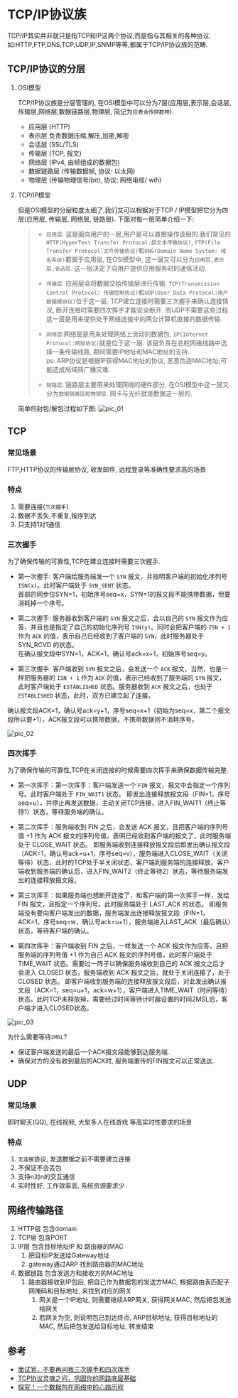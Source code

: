 # TCP/IP协议族
TCP/IP其实并非就只是指TCP和IP这两个协议,而是指与其相关的各种协议.如:HTTP,FTP,DNS,TCP,UDP,IP,SNMP等等,都属于TCP/IP协议族的范畴.

## TCP/IP协议的分层
1. OSI模型

    TCP/IP协议族是分层管理的, 在OSI模型中可以分为7层(应用层,表示层,会话层,传输层,网络层,数据链路层,物理层, 简记为`应表会传网数物`).
    - 应用层    (HTTP)
    - 表示层    负责数据压缩,解压,加密,解密
    - 会话层    (SSL/TLS)
    - 传输层    (TCP, 报文)
    - 网络层    (IPv4, 由帧组成的数据包)  
    - 数据链路层 (传输数据帧, 协议: 以太网)
    - 物理层    (传输物理信号/bit), 协议: 网络电缆/ wifi)
2. TCP/IP模型

    但是OSI模型的分层粒度太细了,我们又可以根据对于TCP / IP模型把它分为四层(应用层, 传输层, 网络层, 链路层). 下面对每一层简单介绍一下:
    >- `应用层`: 这是面向用户的一层,用户是可以直接操作该层的.我们常见的`HTTP(HyperText Transfer Protocol:超文本传输协议)`, `FTP(File Transfer Protocol:文件传输协议)`和`DNS(Domain Name System: 域名系统)`都属于应用层, 在OSI模型中, 这一层又可以分为`应用层,表示层,会话层`. 这一层决定了向用户提供应用服务时的通信活动.
    >
    >- `传输层`: 应用层会将数据交给传输层进行传输. `TCP(Transmission Control Protocol: 传输控制协议)`和`UDP(User Data Protocol:用户数据报协议)`位于这一层. TCP建立连接时需要三次握手来确认连接情况, 断开连接时需要四次挥手才能安全断开. 而UDP不需要这些过程.这一层是用来提供处于网络连接中的两台计算机直接的数据传输.
    >
    >- `网络层`:网络层是用来处理网络上流动的数据包, `IP(Internet Protocol:网际协议)`就是位于这一层. 该层负责在总舵网络线路中选择一条传输线路, 期间需要IP地址和MAC地址的支持.  
    ps: ARP协议是根据IP获得MAC地址的协议, 恶意伪造MAC地址,可能造成局域网广播灾难.
    >
    >- `链路层`: 链路层主要用来处理网络的硬件部分, 在OSI模型中这一层又分为`数据链路层和物理层`. 网卡与光纤就是数据这一层的.

    简单的封包/解包过程如下图:
    ![pic_01](../../pic/tcp_ip_01.png)



## TCP

### 常见场景
FTP,HTTP协议的传输层协议, 收发邮件, 远程登录等准确性要求高的场景

### 特点

1. 需要连接(`三次握手`)
2. 数据不丢失,不重复,按序到达
3. 只支持1对1通信

### 三次握手
为了确保传输的可靠性,TCP在建立连接时需要三次握手.
- 第一次握手: 客户端给服务端发一个 `SYN` 报文，并指明客户端的初始化序列号 `ISN(x)`。此时客户端处于 `SYN_SENT` 状态。  
首部的同步位SYN=1，初始序号seq=x，SYN=1的报文段不能携带数据，但要消耗掉一个序号。
- 第二次握手: 服务器收到客户端的 `SYN` 报文之后，会以自己的 `SYN` 报文作为应答，并且也是指定了自己的初始化序列号 `ISN(y)`。同时会把客户端的 `ISN + 1` 作为 `ACK` 的值，表示自己已经收到了客户端的 `SYN`，此时服务器处于 SYN_RCVD 的状态。  
在确认报文段中SYN=1，ACK=1，确认号ack=x+1，初始序号seq=y。

- 第三次握手: 客户端收到 `SYN` 报文之后，会发送一个 `ACK` 报文，当然，也是一样把服务器的 `ISN + 1` 作为 `ACK` 的值，表示已经收到了服务端的 `SYN` 报文，此时客户端处于 `ESTABLISHED` 状态。服务器收到 `ACK` 报文之后，也处于 `ESTABLISHED` 状态，此时，双方已建立起了连接。

确认报文段ACK=1，确认号ack=y+1，序号seq=x+1（初始为seq=x，第二个报文段所以要+1），ACK报文段可以携带数据，不携带数据则不消耗序号。

![pic_02](../../pic/tcp_ip_02.jpg)

### 四次挥手
为了确保传输的可靠性,TCP在关闭连接的时候需要四次挥手来确保数据传输完整.
- 第一次挥手：第一次挥手：客户端发送一个 `FIN` 报文，报文中会指定一个序列号。此时客户端处于 `FIN_WAIT1` 状态。
即发出连接释放报文段（FIN=1，序号seq=u），并停止再发送数据，主动关闭TCP连接，进入FIN_WAIT1（终止等待1）状态，等待服务端的确认。
- 第二次挥手：服务端收到 FIN 之后，会发送 ACK 报文，且把客户端的序列号值 +1 作为 ACK 报文的序列号值，表明已经收到客户端的报文了，此时服务端处于 CLOSE_WAIT 状态。
即服务端收到连接释放报文段后即发出确认报文段（ACK=1，确认号ack=u+1，序号seq=v），服务端进入CLOSE_WAIT（关闭等待）状态，此时的TCP处于半关闭状态，客户端到服务端的连接释放。客户端收到服务端的确认后，进入FIN_WAIT2（终止等待2）状态，等待服务端发出的连接释放报文段。

- 第三次挥手：如果服务端也想断开连接了，和客户端的第一次挥手一样，发给 FIN 报文，且指定一个序列号。此时服务端处于 LAST_ACK 的状态。
即服务端没有要向客户端发出的数据，服务端发出连接释放报文段（FIN=1，ACK=1，序号seq=w，确认号ack=u+1），服务端进入LAST_ACK（最后确认）状态，等待客户端的确认。

- 第四次挥手：客户端收到 FIN 之后，一样发送一个 ACK 报文作为应答，且把服务端的序列号值 +1 作为自己 ACK 报文的序列号值，此时客户端处于 TIME_WAIT 状态。需要过一阵子以确保服务端收到自己的 ACK 报文之后才会进入 CLOSED 状态，服务端收到 ACK 报文之后，就处于关闭连接了，处于 CLOSED 状态。
即客户端收到服务端的连接释放报文段后，对此发出确认报文段（ACK=1，seq=u+1，ack=w+1），客户端进入TIME_WAIT（时间等待）状态。此时TCP未释放掉，需要经过时间等待计时器设置的时间2MSL后，客户端才进入CLOSED状态。

![pic_03](../../pic/tcp_ip_03.jpg)

为什么需要等待`2MSL`? 
- 保证客户端发送的最后一个ACK报文段能够到达服务端.
- 确保对方的没有收到最后的ACK时, 服务端重传的FIN报文可以正常送达.
## UDP

### 常见场景
即时聊天(QQ), 在线视频, 大型多人在线游戏 等高实时性要求的场景

### 特点

1. `无连接`协议, 发送数据之前不需要建立连接
2. 不保证不会丢包
3. 支持n对n的交互通信
4. 实时性好, 工作效率高, 系统资源要求少


## 网络传输路径
1. HTTP层 包含domain
2. TCP层 包含PORT
3. IP层 包含目标地址IP 和 路由器的MAC     
   1. 把目标IP发送给Gateway地址
   2. gateway通过ARP 找到路由器的MAC地址 
4. 数据链路 包含发送方和接收方的MAC地址
   1. 路由器接收到IP包后, 把自己作为数据包的发送方MAC, 根据路由表匹配子网掩码和目标地址, 来找到对应的网关
      1. 网关是一个IP地址, 则需要继续ARP网关, 获得网关MAC, 然后把包发送给网关
      2. 若网关为空, 则说明包已到达终点, ARP目标地址, 获得目标地址的MAC, 然后把包发送给目标地址, 转发结束

## 参考
- [面试官，不要再问我三次握手和四次挥手](https://blog.csdn.net/hyg0811/article/details/102366854)
- [TCP协议灵魂之问，巩固你的网路底层基础](https://juejin.im/post/5e527c58e51d4526c654bf41#heading-21)
- [探究！一个数据包在网络中的心路历程](https://mp.weixin.qq.com/s?__biz=MzUxODAzNDg4NQ==&mid=2247483989&idx=1&sn=7e2ed852770743d3955ef9d5561fcef3&chksm=f98e46ffcef9cfe98e6c753afac86125b0d5891ca5e63968b5f3a8da4905d14274088f40c34e&scene=126&sessionid=0&clicktime=1588122143&ascene=3&devicetype=iOS12.3.1&version=17000c2c&nettype=WIFI&abtest_cookie=AAACAA%3D%3D&lang=zh_TW&fontScale=100&exportkey=AWYmMn4dbSbO3e8PAaNUTr0%3D&pass_ticket=IlVACmE7g4OcUQ4SA2eCm8eb6qAeIh%2FczgaD7KXel04ZFp5sPRIamAM03RedAa9C&wx_header=1)